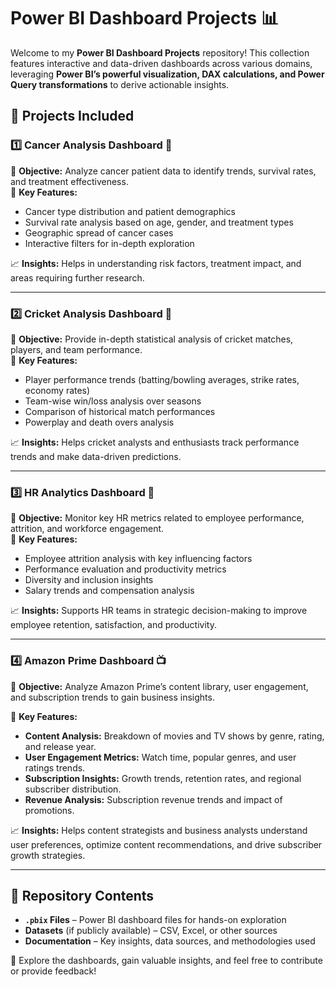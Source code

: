 # **Power BI Dashboard Projects 📊**  

Welcome to my **Power BI Dashboard Projects** repository! This collection features interactive and data-driven dashboards across various domains, leveraging **Power BI’s powerful visualization, DAX calculations, and Power Query transformations** to derive actionable insights.  

## 📌 **Projects Included**  

### 1️⃣ **Cancer Analysis Dashboard 🏥**  
📌 **Objective:** Analyze cancer patient data to identify trends, survival rates, and treatment effectiveness.  
🔹 **Key Features:**  
- Cancer type distribution and patient demographics  
- Survival rate analysis based on age, gender, and treatment types  
- Geographic spread of cancer cases  
- Interactive filters for in-depth exploration  

📈 **Insights:** Helps in understanding risk factors, treatment impact, and areas requiring further research.  

---

### 2️⃣ **Cricket Analysis Dashboard 🏏**  
📌 **Objective:** Provide in-depth statistical analysis of cricket matches, players, and team performance.  
🔹 **Key Features:**  
- Player performance trends (batting/bowling averages, strike rates, economy rates)  
- Team-wise win/loss analysis over seasons  
- Comparison of historical match performances  
- Powerplay and death overs analysis  

📈 **Insights:** Helps cricket analysts and enthusiasts track performance trends and make data-driven predictions.  

---

### 3️⃣ **HR Analytics Dashboard 👥**  
📌 **Objective:** Monitor key HR metrics related to employee performance, attrition, and workforce engagement.  
🔹 **Key Features:**  
- Employee attrition analysis with key influencing factors  
- Performance evaluation and productivity metrics  
- Diversity and inclusion insights  
- Salary trends and compensation analysis  

📈 **Insights:** Supports HR teams in strategic decision-making to improve employee retention, satisfaction, and productivity.  

---

### 4️⃣ Amazon Prime Dashboard 📺  
📌 **Objective:** Analyze Amazon Prime’s content library, user engagement, and subscription trends to gain business insights.  

🔹 **Key Features:**  
- **Content Analysis:** Breakdown of movies and TV shows by genre, rating, and release year.  
- **User Engagement Metrics:** Watch time, popular genres, and user ratings trends.  
- **Subscription Insights:** Growth trends, retention rates, and regional subscriber distribution.  
- **Revenue Analysis:** Subscription revenue trends and impact of promotions.  

📈 **Insights:** Helps content strategists and business analysts understand user preferences, optimize content recommendations, and drive subscriber growth strategies.  

---

## 📂 **Repository Contents**  
- **`.pbix` Files** – Power BI dashboard files for hands-on exploration  
- **Datasets** (if publicly available) – CSV, Excel, or other sources  
- **Documentation** – Key insights, data sources, and methodologies used  

🚀 Explore the dashboards, gain valuable insights, and feel free to contribute or provide feedback!  

